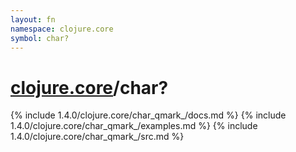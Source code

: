 ```yaml
---
layout: fn
namespace: clojure.core
symbol: char?
---
```


# [clojure.core](../)/char?

{% include 1.4.0/clojure.core/char_qmark_/docs.md %}
{% include 1.4.0/clojure.core/char_qmark_/examples.md %}
{% include 1.4.0/clojure.core/char_qmark_/src.md %}

